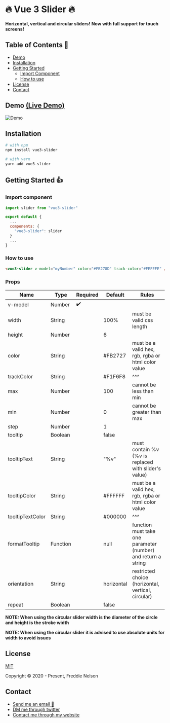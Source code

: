 # 🔥 Vue 3 Slider 🔥

**Horizontal, vertical and circular sliders!**
**Now with full support for touch screens!**

## Table of Contents 📰

- [Demo](#demo)
- [Installation](#installation)
- [Getting Started](#getting-started)
  - [Import Component](#import-component)
  - [How to use](#how-to-use)
- [License](#license)
- [Contact](#contact)

## Demo [(Live Demo)](https://freddie-nelson.github.io/vue3-slider/)

![Demo](https://raw.githubusercontent.com/freddie-nelson/vue3-slider/main/demo.gif)

## Installation

```bash
# with npm
npm install vue3-slider
```

```bash
# with yarn
yarn add vue3-slider
```

## Getting Started 👍

### Import component

```js
import slider from "vue3-slider"

export default {
  ...
  components: {
    "vue3-slider": slider
  }
  ...
}
```

### How to use

```html
<vue3-slider v-model="myNumber" color="#FB278D" track-color="#FEFEFE" />
```

### Props

| Name             | Type     | Required | Default    | Rules                                                         |
| ---------------- | -------- | -------- | ---------- | ------------------------------------------------------------- |
| v-model          | Number   | ✔️       |            |                                                               |
| width            | String   |          | 100%       | must be valid css length                                      |
| height           | Number   |          | 6          |                                                               |
| color            | String   |          | #FB2727    | must be a valid hex, rgb, rgba or html color value            |
| trackColor       | String   |          | #F1F6F8    | ^^^                                                           |
| max              | Number   |          | 100        | cannot be less than min                                       |
| min              | Number   |          | 0          | cannot be greater than max                                    |
| step             | Number   |          | 1          |                                                               |
| tooltip          | Boolean  |          | false      |                                                               |
| tooltipText      | String   |          | "%v"       | must contain %v (%v is replaced with slider's value)          |
| tooltipColor     | String   |          | #FFFFFF    | must be a valid hex, rgb, rgba or html color value            |
| tooltipTextColor | String   |          | #000000    | ^^^                                                           |
| formatTooltip    | Function |          | null       | function must take one parameter (number) and return a string |
| orientation      | String   |          | horizontal | restricted choice (horizontal, vertical, circular)            |
| repeat           | Boolean  |          | false      |                                                               |

**NOTE: When using the circular slider width is the diameter of the circle and height is the stroke width**

**NOTE: When using the circular slider it is advised to use absolute units for width to avoid issues**

## License

[MIT](https://opensource.org/licenses/MIT)

Copyright © 2020 - Present, Freddie Nelson

## Contact

- [Send me an email 📧](mailto:freddie0208@hotmail.com)
- [DM me through twitter](https://twitter.com/freddie_dev)
- [Contact me through my website](https://freddienelson.co.uk)
